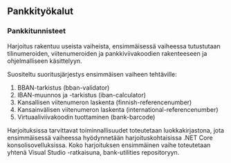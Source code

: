 ## Pankkityökalut

### Pankkitunnisteet

Harjoitus rakentuu useista vaiheista, ensimmäisessä vaiheessa tutustutaan tilinumeroiden, viitenumeroiden ja pankkiviivakoodien rakenteeseen ja ohjelmalliseen käsittelyyn.

Suositeltu suoritusjärjestys ensimmäisen vaiheen tehtäville:

1. BBAN-tarkistus (bban-validator)
2. IBAN-muunnos ja -tarkistus (iban-calculator)
3. Kansallisen viitenumeron laskenta (finnish-referencenumber)
4. Kansainvälisen viitenumeron laskenta (international-referencenumber)
5. Virtuaaliviivakoodin tuottaminen (bank-barcode)

Harjoituksissa tarvittavat toiminnallisuudet toteutetaan luokkakirjastona, jota ensimmäisessä vaiheessa hyödynnetään harjoituskohtaisissa .NET Core konsolisovelluksissa. Koko harjoituksen ensimmäinen vaihe toteutetaan yhtenä Visual Studio -ratkaisuna, bank-utilities repositoryyn.
